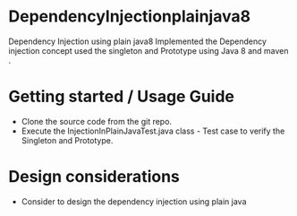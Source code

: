 # DependencyInjectionplainjava8
Dependency Injection using plain java8
Implemented the Dependency injection concept used the singleton and Prototype using Java 8 and maven .

# Getting started / Usage Guide
- Clone the source code from the git repo.
- Execute the InjectionInPlainJavaTest.java class - Test case to verify the Singleton and Prototype.

# Design considerations
- Consider to design the dependency injection using plain java
